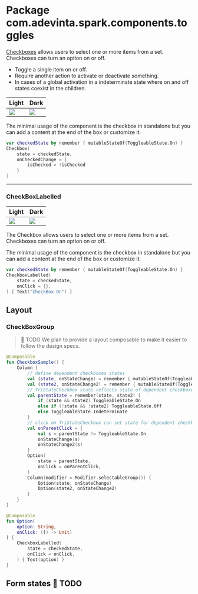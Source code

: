 # Package com.adevinta.spark.components.toggles

[Checkboxes](https://spark.adevinta.com/1186e1705/p/76f5a8-checkbox/b/98915d) allows users to select
one or more items from a set. Checkboxes can turn an option on or off.

- Toggle a single item on or off.
- Require another action to activate or deactivate something.
- In cases of a global activation in a indeterminate state where on and off states coexist in the
  children.

| Light                                                                                                | Dark                                                                                                |
|------------------------------------------------------------------------------------------------------|-----------------------------------------------------------------------------------------------------|
| ![](../../images/com.adevinta.spark_PreviewScreenshotTests_preview_tests_toggles_checkbox_light.png) | ![](../../images/com.adevinta.spark_PreviewScreenshotTests_preview_tests_toggles_checkbox_dark.png) |

The minimal usage of the component is the checkbox in standalone but you can add a content at the
end of the box or customize it.

```kotlin
var checkedState by remember { mutableStateOf(ToggleableState.On) }
Checkbox(
    state = checkedState,
    onCheckedChange = {
        isChecked = !isChecked
    }
)
```

---

### CheckBoxLabelled

| Light                                                                                                        | Dark                                                                                                        |
|--------------------------------------------------------------------------------------------------------------|-------------------------------------------------------------------------------------------------------------|
| ![](../../images/com.adevinta.spark_PreviewScreenshotTests_preview_tests_toggles_checkboxlabelled_light.png) | ![](../../images/com.adevinta.spark_PreviewScreenshotTests_preview_tests_toggles_checkboxlabelled_dark.png) |

The Checkbox allows users to select one or more items from a set. Checkboxes can turn an option on
or off.

The minimal usage of the component is the checkbox in standalone but you can add a content at the
end of the box or customize it.

```kotlin
var checkedState by remember { mutableStateOf(ToggleableState.On) }
CheckboxLabelled(
    state = checkedState,
    onClick = {},
) { Text("CheckBox On") }
```

## Layout

### CheckBoxGroup

> 🚀 TODO
> We plan to provide a layout composable to make it easier to follow the design specs.

```kotlin
@Composable
fun CheckboxSample() {
    Column {
        // define dependent checkboxes states
        val (state, onStateChange) = remember { mutableStateOf(ToggleableState.On) }
        val (state2, onStateChange2) = remember { mutableStateOf(ToggleableState.On) }
        // TriStateCheckbox state reflects state of dependent checkboxes
        val parentState = remember(state, state2) {
            if (state && state2) ToggleableState.On
            else if (!state && !state2) ToggleableState.Off
            else ToggleableState.Indeterminate
        }
        // click on TriStateCheckbox can set state for dependent checkboxes
        val onParentClick = {
            val s = parentState != ToggleableState.On
            onStateChange(s)
            onStateChange2(s)
        }
        Option(
            state = parentState,
            onClick = onParentClick,
        )
        Column(modifier = Modifier.selectableGroup()) {
            Option(state, onStateChange)
            Option(state2, onStateChange2)
        }
    }
}

@Composable
fun Option(
    option: String,
    onClick: (() -> Unit)
) {
    CheckboxLabelled(
        state = checkedState,
        onClick = onClick,
    ) { Text(option) }
}
```

## Form states 🚀 TODO

